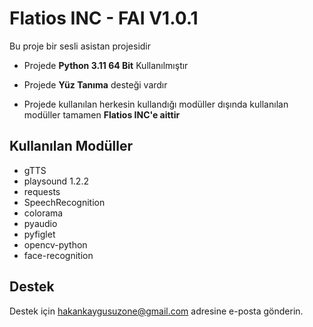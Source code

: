 
# Flatios INC - **FAI V1.0.1**

Bu proje bir sesli asistan projesidir

- Projede **Python 3.11 64 Bit** Kullanılmıştır

- Projede **Yüz Tanıma** desteği vardır

- Projede kullanılan herkesin kullandığı modüller dışında kullanılan modüller tamamen **Flatios INC'e aittir**


## Kullanılan Modüller

- gTTS
- playsound 1.2.2
- requests
- SpeechRecognition
- colorama
- pyaudio
- pyfiglet
- opencv-python
- face-recognition
  
## Destek

Destek için hakankaygusuzone@gmail.com adresine e-posta gönderin.

  
